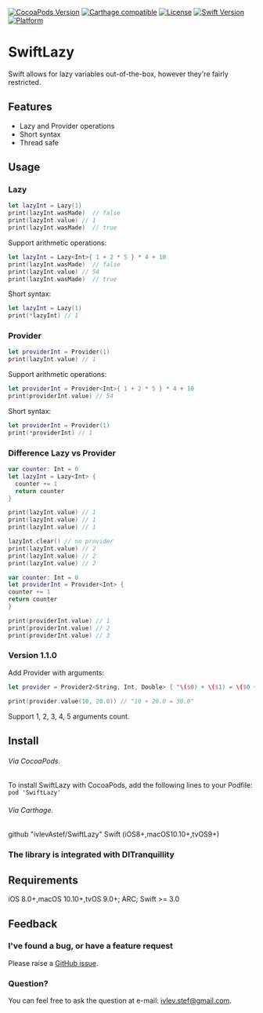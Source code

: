 [![CocoaPods Version](https://img.shields.io/cocoapods/v/SwiftLazy.svg?style=flat)](http://cocoapods.org/pods/SwiftLazy)
[![Carthage compatible](https://img.shields.io/badge/Carthage-compatible-4BC51D.svg?style=flat)](https://github.com/Carthage/Carthage)
[![License](https://img.shields.io/github/license/ivlevAstef/SwiftLazy.svg?maxAge=2592000)](http://cocoapods.org/pods/SwiftLazy)
[![Swift Version](https://img.shields.io/badge/Swift-3.0--4.2-F16D39.svg?style=flat)](https://developer.apple.com/swift)
[![Platform](https://img.shields.io/cocoapods/p/SwiftLazy.svg?style=flat)](http://cocoapods.org/pods/SwiftLazy)

# SwiftLazy
Swift allows for lazy variables out-of-the-box, however they're fairly restricted.

## Features
* Lazy and Provider operations
* Short syntax
* Thread safe

## Usage

### Lazy

```Swift
let lazyInt = Lazy(1)
print(lazyInt.wasMade)  // false
print(lazyInt.value) // 1
print(lazyInt.wasMade)  // true
```

Support arithmetic operations:
```Swift
let lazyInt = Lazy<Int>{ 1 + 2 * 5 } * 4 + 10
print(lazyInt.wasMade)  // false
print(lazyInt.value) // 54
print(lazyInt.wasMade)  // true
```

Short syntax:
```Swift
let lazyInt = Lazy(1)
print(*lazyInt) // 1
```

### Provider

```Swift
let providerInt = Provider(1)
print(lazyInt.value) // 1
```

Support arithmetic operations:
```Swift
let providerInt = Provider<Int>{ 1 + 2 * 5 } * 4 + 10
print(providerInt.value) // 54
```

Short syntax:
```Swift
let providerInt = Provider(1)
print(*providerInt) // 1
```

### Difference Lazy vs Provider

```Swift
var counter: Int = 0
let lazyInt = Lazy<Int> {
  counter += 1
  return counter
}

print(lazyInt.value) // 1
print(lazyInt.value) // 1
print(lazyInt.value) // 1

lazyInt.clear() // no provider
print(lazyInt.value) // 2
print(lazyInt.value) // 2
print(lazyInt.value) // 2
```

```Swift
var counter: Int = 0
let providerInt = Provider<Int> {
counter += 1
return counter
}

print(providerInt.value) // 1
print(providerInt.value) // 2
print(providerInt.value) // 3
```

### Version 1.1.0

Add Provider with arguments:
```Swift
let provider = Provider2<String, Int, Double> { "\($0) + \($1) = \($0 + $1)" }

print(provider.value(10, 20.0)) // "10 + 20.0 = 30.0"
```
Support 1, 2, 3, 4, 5 arguments count.

## Install
###### Via CocoaPods.

To install SwiftLazy with CocoaPods, add the following lines to your Podfile: `pod 'SwiftLazy'`

###### Via Carthage.
github "ivlevAstef/SwiftLazy" Swift (iOS8+,macOS10.10+,tvOS9+)

### The library is integrated with DITranquillity

## Requirements
iOS 8.0+,macOS 10.10+,tvOS 9.0+; ARC; Swift  >= 3.0

## Feedback

### I've found a bug, or have a feature request
Please raise a [GitHub issue](https://github.com/ivlevAstef/SwiftLazy/issues).

### Question?
You can feel free to ask the question at e-mail: ivlev.stef@gmail.com.
